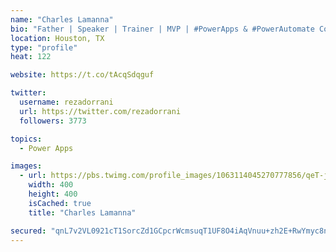 ```yaml
---
name: "Charles Lamanna"
bio: "Father | Speaker | Trainer | MVP | #PowerApps & #PowerAutomate Community Super User | YouTuber Right-pointing triangle http://youtube.com/c/rezadorrani | Learn - Share - Clockwise rightwards and leftwards open circle arrows"
location: Houston, TX
type: "profile"
heat: 122

website: https://t.co/tAcqSdqguf

twitter:
  username: rezadorrani
  url: https://twitter.com/rezadorrani
  followers: 3773

topics:
  - Power Apps

images:
  - url: https://pbs.twimg.com/profile_images/1063114045270777856/qeT-jpWr_400x400.jpg
    width: 400
    height: 400
    isCached: true
    title: "Charles Lamanna"

secured: "qnL7v2VL0921cT1SorcZd1GCpcrWcmsuqT1UF8O4iAqVnuu+zh2E+RwYmyc8nOS9JKcXUwdxf7EL1N05/hBUweDMhPRWBYdHkg9wFuS79aUP4SJ62Y45S9zVDEXGDB84neGP8R/5V1FEMxO+2RPX7j9M746EKHgEzJ9vmXlA/zPB1HGI05VxcrfaBnme3SKkMvRiR1w3QcfP3v5ELtDg0gq1B9BXivBHfiXTuqLR2vGvceoxun0c8rKKfT2MjLN1kzzLPiD9zpxUVvfHMi67Tl8OrD4h2ZQjtOzI6m0doOVsQBM8bnLAK348NEOOoB0DCei1lOa5lkTDH6NvWHsDdAK+KdemrS1lHfZmhurE1/rOQ/tJzOSbNY+3tRC7rBpy04vsLhbT8qxSCDXpsfGBdTufUERxJ/Fo8bhnAyL6QTg=;+OGJ0wR9OZ0S9IkNG62c1g=="
---
```


